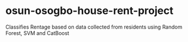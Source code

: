 # osun-osogbo-house-rent-project
Classifies Rentage based on data collected from residents using Random Forest, SVM and CatBoost
